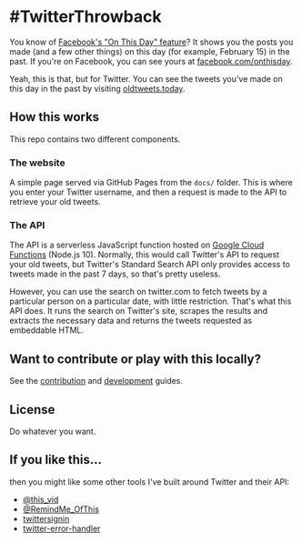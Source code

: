 # &#35;TwitterThrowback
You know of [Facebook's "On This Day" feature](https://www.facebook.com/help/439014052921484)? It shows you the posts you made (and a few other things) on this day (for example, February 15) in the past. If you're on Facebook, you can see yours at [facebook.com/onthisday](https://facebook.com/onthisday).

Yeah, this is that, but for Twitter. You can see the tweets you've made on this day in the past by visiting [oldtweets.today](http://oldtweets.today).

## How this works
This repo contains two different components.

### The website
A simple page served via GitHub Pages from the `docs/` folder. This is where you enter your Twitter username, and then a request is made to the API to retrieve your old tweets.

### The API
The API is a serverless JavaScript function hosted on [Google Cloud Functions](https://cloud.google.com/functions/) (Node.js 10). Normally, this would call Twitter's API to request your old tweets, but Twitter's Standard Search API only provides access to tweets made in the past 7 days, so that's pretty useless.
 
 However, you can use the search on twitter.com to fetch tweets by a particular person on a particular date, with little restriction. That's what this API does. It runs the search on Twitter's site, scrapes the results and extracts the necessary data and returns the tweets requested as embeddable HTML.

## Want to contribute or play with this locally?
See the [contribution](./CONTRIBUTING.md) and [development](./DEVELOPMENT.md) guides.

## License
Do whatever you want.

## If you like this...
then you might like some other tools I've built around Twitter and their API:
- [@this_vid](https://github.com/shalvah/DownloadThisVideo)
- [@RemindMe_OfThis](https://github.com/shalvah/RemindMeOfThisTweet)
- [twittersignin](https://github.com/shalvah/twittersignin)
- [twitter-error-handler](https://github.com/shalvah/twitter-error-handler)

